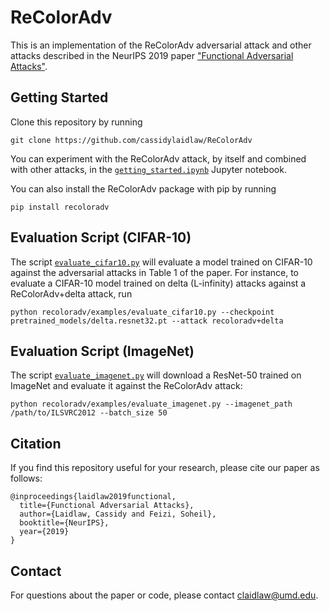 # ReColorAdv

This is an implementation of the ReColorAdv adversarial attack and other attacks described in the NeurIPS 2019 paper ["Functional Adversarial Attacks"](https://arxiv.org/abs/1906.00001).

## Getting Started

Clone this repository by running

    git clone https://github.com/cassidylaidlaw/ReColorAdv

You can experiment with the ReColorAdv attack, by itself and combined with other attacks, in the [`getting_started.ipynb`](getting_started.ipynb) Jupyter notebook.

You can also install the ReColorAdv package with pip by running

    pip install recoloradv

## Evaluation Script (CIFAR-10)

The script [`evaluate_cifar10.py`](recoloradv/examples/evaluate_cifar10.py) will evaluate a model trained on CIFAR-10 against the adversarial attacks in Table 1 of the paper. For instance, to evaluate a CIFAR-10 model trained on delta (L-infinity) attacks against a ReColorAdv+delta attack, run

    python recoloradv/examples/evaluate_cifar10.py --checkpoint pretrained_models/delta.resnet32.pt --attack recoloradv+delta

## Evaluation Script (ImageNet)

The script [`evaluate_imagenet.py`](recoloradv/examples/evaluate_imagenet.py) will download a ResNet-50 trained on ImageNet and evaluate it against the ReColorAdv attack:

    python recoloradv/examples/evaluate_imagenet.py --imagenet_path /path/to/ILSVRC2012 --batch_size 50

## Citation

If you find this repository useful for your research, please cite our paper as follows:

    @inproceedings{laidlaw2019functional,
      title={Functional Adversarial Attacks},
      author={Laidlaw, Cassidy and Feizi, Soheil},
      booktitle={NeurIPS},
      year={2019}
    }

## Contact

For questions about the paper or code, please contact claidlaw@umd.edu.
